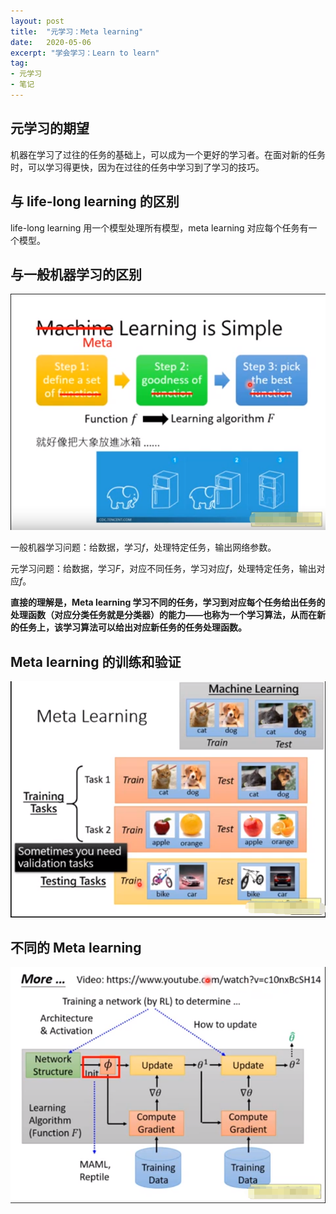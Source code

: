 ```yaml
---
layout: post
title:  "元学习：Meta learning"
date:   2020-05-06
excerpt: "学会学习：Learn to learn"
tag:
- 元学习
- 笔记
---
```


## 元学习的期望

机器在学习了过往的任务的基础上，可以成为一个更好的学习者。在面对新的任务时，可以学习得更快，因为在过往的任务中学习到了学习的技巧。

## 与 life-long learning 的区别

life-long learning 用一个模型处理所有模型，meta learning 对应每个任务有一个模型。

## 与一般机器学习的区别

![](/images/posts/2020-05-06-meta-learning1.png)

一般机器学习问题：给数据，学习*f*，处理特定任务，输出网络参数。

元学习问题：给数据，学习*F*，对应不同任务，学习对应*f*，处理特定任务，输出对应*f*。

**直接的理解是，Meta learning 学习不同的任务，学习到对应每个任务给出任务的处理函数（对应分类任务就是分类器）的能力——也称为一个学习算法，从而在新的任务上，该学习算法可以给出对应新任务的任务处理函数。**

## Meta learning 的训练和验证

![](/images/posts/2020-05-06-meta-learning2.png)

## 不同的 Meta learning

![](/images/posts/2020-05-06-meta-learning3.png)